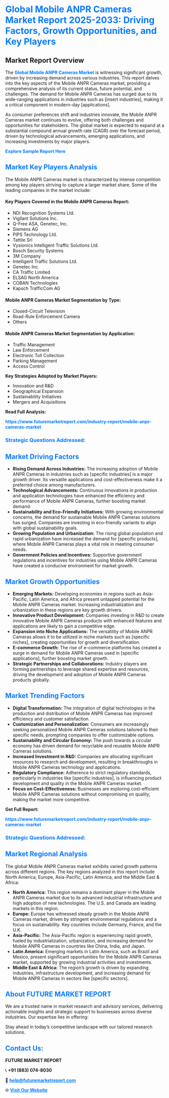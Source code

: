 <h1 style="color: #007BFF;">Global Mobile ANPR Cameras Market Report 2025-2033: Driving Factors, Growth Opportunities, and Key Players</h1>

<section id="overview">
<h2>Market Report Overview</h2>
<p>The <a href="https://www.futuremarketreport.com/industry-report/mobile-anpr-cameras-market" style="color: #007BFF; text-decoration: none;"><strong>Global Mobile ANPR Cameras Market</strong></a> is witnessing significant growth, driven by increasing demand across various industries. This report delves into the key aspects of the Mobile ANPR Cameras market, providing a comprehensive analysis of its current status, future potential, and challenges. The demand for Mobile ANPR Cameras has surged due to its wide-ranging applications in industries such as [insert industries], making it a critical component in modern-day [applications].</p>
<p>As consumer preferences shift and industries innovate, the Mobile ANPR Cameras market continues to evolve, offering both challenges and opportunities for stakeholders. The global market is expected to expand at a substantial compound annual growth rate (CAGR) over the forecast period, driven by technological advancements, emerging applications, and increasing investments by major players.</p>
</section>

<section id="overview">
<p><a href="https://www.futuremarketreport.com/request-sample/reportId=98378" style="color: #007BFF; text-decoration: none;"><strong>Explore Sample Report Here</strong></a></p>
</section>

<section id="key-players">
<h2 style="color: #007BFF;">Market Key Players Analysis</h2>
<p>The Mobile ANPR Cameras market is characterized by intense competition among key players striving to capture a larger market share. Some of the leading companies in the market include:</p>
<h4>Key Players Covered in the Mobile ANPR Cameras Report:</h4>
<ul><li>NDI Recognition Systems Ltd.</li><li>Vigilant Solutions Inc.</li><li>Q-Free ASA, Genetec, Inc.</li><li>Siemens AG</li><li>PIPS Technology Ltd.</li><li>Tattile Srl</li><li>Vysionics Intelligent Traffic Solutions Ltd.</li><li>Bosch Security Systems</li><li>3M Company</li><li>Intelligent Traffic Solutions Ltd.</li><li>Genetec Inc.</li><li>CA Traffic Limited</li><li>ELSAG North America</li><li>COBAN Technologies</li><li>Kapsch TrafficCom AG</li></ul>
<h4>Mobile ANPR Cameras Market Segmentation by Type:</h4>
<ul><li>Closed-Circuit Television</li><li>Road-Rule Enforcement Camera</li><li>Others</li></ul>

<h4>Mobile ANPR Cameras Market Segmentation by Application:</h4>
<ul><li>Traffic Management</li><li>Law Enforcement</li><li>Electronic Toll Collection</li><li>Parking Management</li><li>Access Control</li></ul>
<p><strong>Key Strategies Adopted by Market Players:</strong></p>
<ul>
<li>Innovation and R&D</li>
<li>Geographical Expansion</li>
<li>Sustainability Initiatives</li>
<li>Mergers and Acquisitions</li>
</ul>
</section>

<section>
<p><strong>Read Full Analysis: </strong></p><a href="https://www.futuremarketreport.com/industry-report/mobile-anpr-cameras-market" style="color: #007BFF; text-decoration: none;"><strong>https://www.futuremarketreport.com/industry-report/mobile-anpr-cameras-market</strong></a>
<h3 style="color: #007BFF;">Strategic Questions Addressed:</h3>
</section>

<section id="driving-factors">
<h2 style="color: #007BFF;">Market Driving Factors</h2>
<ul>
<li><strong>Rising Demand Across Industries:</strong> The increasing adoption of Mobile ANPR Cameras in industries such as [specific industries] is a major growth driver. Its versatile applications and cost-effectiveness make it a preferred choice among manufacturers.</li>
<li><strong>Technological Advancements:</strong> Continuous innovations in production and application technologies have enhanced the efficiency and performance of Mobile ANPR Cameras, further boosting market demand.</li>
<li><strong>Sustainability and Eco-Friendly Initiatives:</strong> With growing environmental concerns, the demand for sustainable Mobile ANPR Cameras solutions has surged. Companies are investing in eco-friendly variants to align with global sustainability goals.</li>
<li><strong>Growing Population and Urbanization:</strong> The rising global population and rapid urbanization have increased the demand for [specific products], where Mobile ANPR Cameras plays a vital role in meeting consumer needs.</li>
<li><strong>Government Policies and Incentives:</strong> Supportive government regulations and incentives for industries using Mobile ANPR Cameras have created a conducive environment for market growth.</li>
</ul>
</section>

<section id="growth-opportunities">
<h2 style="color: #007BFF;">Market Growth Opportunities</h2>
<ul>
<li><strong>Emerging Markets:</strong> Developing economies in regions such as Asia-Pacific, Latin America, and Africa present untapped potential for the Mobile ANPR Cameras market. Increasing industrialization and urbanization in these regions are key growth drivers.</li>
<li><strong>Innovative Product Development:</strong> Companies investing in R&D to create innovative Mobile ANPR Cameras products with enhanced features and applications are likely to gain a competitive edge.</li>
<li><strong>Expansion into Niche Applications:</strong> The versatility of Mobile ANPR Cameras allows it to be utilized in niche markets such as [specific niches], creating opportunities for growth and diversification.</li>
<li><strong>E-commerce Growth:</strong> The rise of e-commerce platforms has created a surge in demand for Mobile ANPR Cameras used in [specific applications], further boosting market growth.</li>
<li><strong>Strategic Partnerships and Collaborations:</strong> Industry players are forming partnerships to leverage shared expertise and resources, driving the development and adoption of Mobile ANPR Cameras products globally.</li>
</ul>
</section>

<section id="trending-factors">
<h2 style="color: #007BFF;">Market Trending Factors</h2>
<ul>
<li><strong>Digital Transformation:</strong> The integration of digital technologies in the production and distribution of Mobile ANPR Cameras has improved efficiency and customer satisfaction.</li>
<li><strong>Customization and Personalization:</strong> Consumers are increasingly seeking personalized Mobile ANPR Cameras solutions tailored to their specific needs, prompting companies to offer customizable options.</li>
<li><strong>Sustainability and Circular Economy:</strong> The push towards a circular economy has driven demand for recyclable and reusable Mobile ANPR Cameras solutions.</li>
<li><strong>Increased Investment in R&D:</strong> Companies are allocating significant resources to research and development, resulting in breakthroughs in Mobile ANPR Cameras technology and applications.</li>
<li><strong>Regulatory Compliance:</strong> Adherence to strict regulatory standards, particularly in industries like [specific industries], is influencing product development and quality in the Mobile ANPR Cameras market.</li>
<li><strong>Focus on Cost-Effectiveness:</strong> Businesses are exploring cost-efficient Mobile ANPR Cameras solutions without compromising on quality, making the market more competitive.</li>
</ul>
</section>

<section>
<p><strong>Get Full Report: </strong></p><a href="https://www.futuremarketreport.com/industry-report/mobile-anpr-cameras-market" style="color: #007BFF; text-decoration: none;"><strong>https://www.futuremarketreport.com/industry-report/mobile-anpr-cameras-market</strong></a>
<h3 style="color: #007BFF;">Strategic Questions Addressed:</h3>
</section>


<section id="regional-analysis">
<h2 style="color: #007BFF;">Market Regional Analysis</h2>
<p>The global Mobile ANPR Cameras market exhibits varied growth patterns across different regions. The key regions analyzed in this report include North America, Europe, Asia-Pacific, Latin America, and the Middle East & Africa:</p>
<ul>
<li><strong>North America:</strong> This region remains a dominant player in the Mobile ANPR Cameras market due to its advanced industrial infrastructure and high adoption of new technologies. The U.S. and Canada are leading markets in this region.</li>
<li><strong>Europe:</strong> Europe has witnessed steady growth in the Mobile ANPR Cameras market, driven by stringent environmental regulations and a focus on sustainability. Key countries include Germany, France, and the U.K.</li>
<li><strong>Asia-Pacific:</strong> The Asia-Pacific region is experiencing rapid growth, fueled by industrialization, urbanization, and increasing demand for Mobile ANPR Cameras in countries like China, India, and Japan.</li>
<li><strong>Latin America:</strong> Emerging markets in Latin America, such as Brazil and Mexico, present significant opportunities for the Mobile ANPR Cameras market, supported by growing industrial activities and investments.</li>
<li><strong>Middle East & Africa:</strong> The region’s growth is driven by expanding industries, infrastructure development, and increasing demand for Mobile ANPR Cameras in sectors like [specific sectors].</li>
</ul>
</section>

<footer>
<h2 style="color: #007BFF;">About FUTURE MARKET REPORT</h2>
<p>We are a trusted name in market research and advisory services, delivering actionable insights and strategic support to businesses across diverse industries. Our expertise lies in offering:</p>

<p>Stay ahead in today’s competitive landscape with our tailored research solutions.</p>

<h2 style="color: #007BFF;">Contact Us:</h2>
<p><strong>FUTURE MARKET REPORT</strong></p>
<p>📞 <strong>+91 (883) 074-8030</strong></p>
<p>📧 <strong><a href="mailto:help@futuremarketreport.com" style="color: #007BFF;">help@futuremarketreport.com</a></strong></p>
<p>🌐 <strong><a href="https://www.futuremarketreport.com/" style="color: #007BFF;">Visit Our Website</a></strong></p>
</footer>